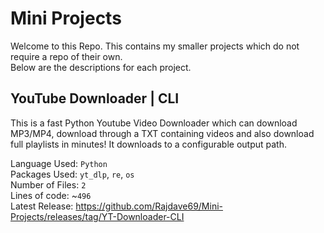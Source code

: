# Mini Projects

Welcome to this Repo. This contains my smaller projects which do not require a repo of their own.  
Below are the descriptions for each project.



## YouTube Downloader | CLI

This is a fast Python Youtube Video Downloader which can download MP3/MP4, download through a TXT containing videos and also download full playlists in minutes! It downloads to a configurable output path.

Language Used: `Python`  
Packages Used: `yt_dlp`, `re`, `os`  
Number of Files: `2`  
Lines of code: ~`496`  
Latest Release: https://github.com/Rajdave69/Mini-Projects/releases/tag/YT-Downloader-CLI


